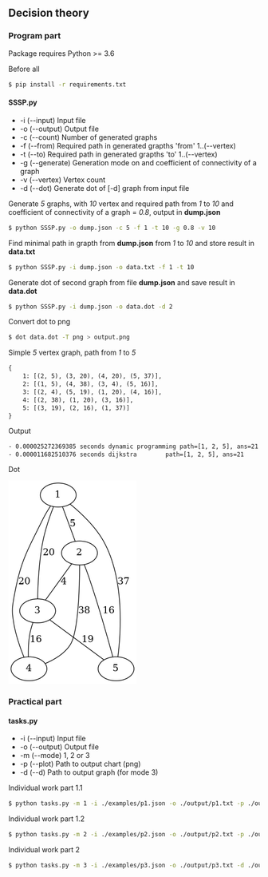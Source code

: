 ## Decision theory
### Program part

Package requires Python >= 3.6

Before all

```sh
$ pip install -r requirements.txt
```

#### SSSP.py
- -i (--input) Input file
- -o (--output) Output file
- -c (--count)  Number of generated graphs
- -f (--from) Required path in generated grapths 'from' 1..(--vertex)
- -t (--to) Required path in generated grapths 'to' 1..(--vertex)
- -g (--generate)  Generation mode on and coefficient of connectivity of a graph
- -v (--vertex)  Vertex count
- -d (--dot)  Generate dot of \[-d\] graph from input file

Generate *5* graphs, with *10* vertex and required path from *1* to *10* and coefficient of connectivity of a graph = *0.8*, output in **dump.json**

```sh
$ python SSSP.py -o dump.json -c 5 -f 1 -t 10 -g 0.8 -v 10
```

Find minimal path in grapth from **dump.json** from *1* to *10* and store result in **data.txt**

```sh
$ python SSSP.py -i dump.json -o data.txt -f 1 -t 10
```

Generate dot of second graph from file **dump.json** and save result in **data.dot**

```sh
$ python SSSP.py -i dump.json -o data.dot -d 2
```

Convert dot to png

```sh
$ dot data.dot -T png > output.png
```

Simple *5* vertex graph, path from *1* to *5*

```
{
    1: [(2, 5), (3, 20), (4, 20), (5, 37)],
    2: [(1, 5), (4, 38), (3, 4), (5, 16)],
    3: [(2, 4), (5, 19), (1, 20), (4, 16)],
    4: [(2, 38), (1, 20), (3, 16)],
    5: [(3, 19), (2, 16), (1, 37)]
}
```

Output
```
- 0.000025272369385 seconds dynamic programming	path=[1, 2, 5], ans=21
- 0.000011682510376 seconds dijkstra		path=[1, 2, 5], ans=21
```

Dot

![N|Solid](https://raw.githubusercontent.com/AlimZanibekov/DecisionTheoryIT/master/examples/dot.png)

### Practical part

#### tasks.py
- -i (--input) Input file
- -o (--output) Output file
- -m (--mode)  1, 2 or 3
- -p (--plot) Path to output chart (png)
- -d (--d) Path to output graph (for mode 3)

Individual work part 1.1

```sh
$ python tasks.py -m 1 -i ./examples/p1.json -o ./output/p1.txt -p ./output/p1.png
```

Individual work part 1.2

```sh
$ python tasks.py -m 2 -i ./examples/p2.json -o ./output/p2.txt -p ./output/p2.png
```

Individual work part 2

```sh
$ python tasks.py -m 3 -i ./examples/p3.json -o ./output/p3.txt -d ./output/p3.dot
```


